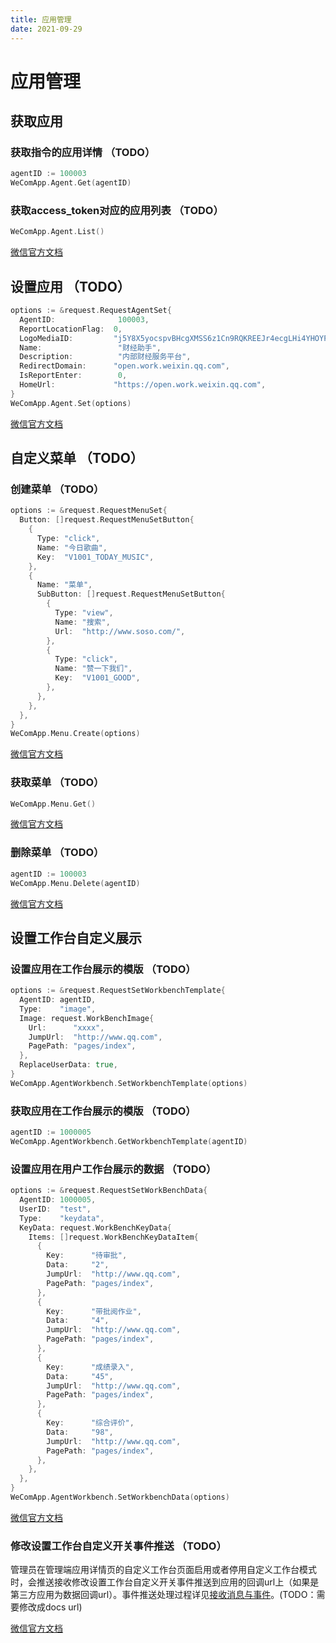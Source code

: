```yaml
---
title: 应用管理
date: 2021-09-29
---
```


# 应用管理

## 获取应用

### 获取指令的应用详情 （TODO）

``` go
agentID := 100003
WeComApp.Agent.Get(agentID)
```

### 获取access_token对应的应用列表 （TODO）

``` go
WeComApp.Agent.List()
```

[微信官方文档](https://open.work.weixin.qq.com/api/doc/90000/90135/90227)

## 设置应用 （TODO）

``` go
options := &request.RequestAgentSet{
  AgentID:              100003,
  ReportLocationFlag:  0,
  LogoMediaID:         "j5Y8X5yocspvBHcgXMSS6z1Cn9RQKREEJr4ecgLHi4YHOYP-plvom-yD9zNI0vEl",
  Name:                 "财经助手",
  Description:          "内部财经服务平台",
  RedirectDomain:      "open.work.weixin.qq.com",
  IsReportEnter:        0,
  HomeUrl:             "https://open.work.weixin.qq.com",
}
WeComApp.Agent.Set(options)
```

[微信官方文档](https://open.work.weixin.qq.com/api/doc/90000/90135/90227)

## 自定义菜单 （TODO）

### 创建菜单 （TODO）

``` go
options := &request.RequestMenuSet{
  Button: []request.RequestMenuSetButton{
    {
      Type: "click",
      Name: "今日歌曲",
      Key:  "V1001_TODAY_MUSIC",
    },
    {
      Name: "菜单",
      SubButton: []request.RequestMenuSetButton{
        {
          Type: "view",
          Name: "搜索",
          Url:  "http://www.soso.com/",
        },
        {
          Type: "click",
          Name: "赞一下我们",
          Key:  "V1001_GOOD",
        },
      },
    },
  },
}
WeComApp.Menu.Create(options)
```
[微信官方文档](https://work.weixin.qq.com/api/doc/90000/90135/90231)

### 获取菜单 （TODO）

``` go
WeComApp.Menu.Get()
```
[微信官方文档](https://work.weixin.qq.com/api/doc/90000/90135/90232)

### 删除菜单 （TODO）

``` go
agentID := 100003
WeComApp.Menu.Delete(agentID)
```
[微信官方文档](https://work.weixin.qq.com/api/doc/90000/90135/90233)

## 设置工作台自定义展示

### 设置应用在工作台展示的模版 （TODO）

``` go
options := &request.RequestSetWorkbenchTemplate{
  AgentID: agentID,
  Type:    "image",
  Image: request.WorkBenchImage{
    Url:      "xxxx",
    JumpUrl:  "http://www.qq.com",
    PagePath: "pages/index",
  },
  ReplaceUserData: true,
}
WeComApp.AgentWorkbench.SetWorkbenchTemplate(options)
```



### 获取应用在工作台展示的模版 （TODO）

``` go
agentID := 1000005
WeComApp.AgentWorkbench.GetWorkbenchTemplate(agentID)
```



### 设置应用在用户工作台展示的数据 （TODO）

``` go
options := &request.RequestSetWorkBenchData{
  AgentID: 1000005,
  UserID:  "test",
  Type:    "keydata",
  KeyData: request.WorkBenchKeyData{
    Items: []request.WorkBenchKeyDataItem{
      {
        Key:      "待审批",
        Data:     "2",
        JumpUrl:  "http://www.qq.com",
        PagePath: "pages/index",
      },
      {
        Key:      "带批阅作业",
        Data:     "4",
        JumpUrl:  "http://www.qq.com",
        PagePath: "pages/index",
      },
      {
        Key:      "成绩录入",
        Data:     "45",
        JumpUrl:  "http://www.qq.com",
        PagePath: "pages/index",
      },
      {
        Key:      "综合评价",
        Data:     "98",
        JumpUrl:  "http://www.qq.com",
        PagePath: "pages/index",
      },
    },
  },
}
WeComApp.AgentWorkbench.SetWorkbenchData(options)
```

[微信官方文档](https://work.weixin.qq.com/api/doc/90000/90135/92535)

### 修改设置工作台自定义开关事件推送 （TODO）

管理员在管理端应用详情页的自定义工作台页面启用或者停用自定义工作台模式时，会推送接收修改设置工作台自定义开关事件推送到应用的回调url上（如果是第三方应用为数据回调url）。事件推送处理过程详见[接收消息与事件](https://work.weixin.qq.com/api/doc/90000/90135/92535#90000/90135/90237)。(TODO：需要修改成docs url)

[微信官方文档](https://work.weixin.qq.com/api/doc/90000/90135/92535)
